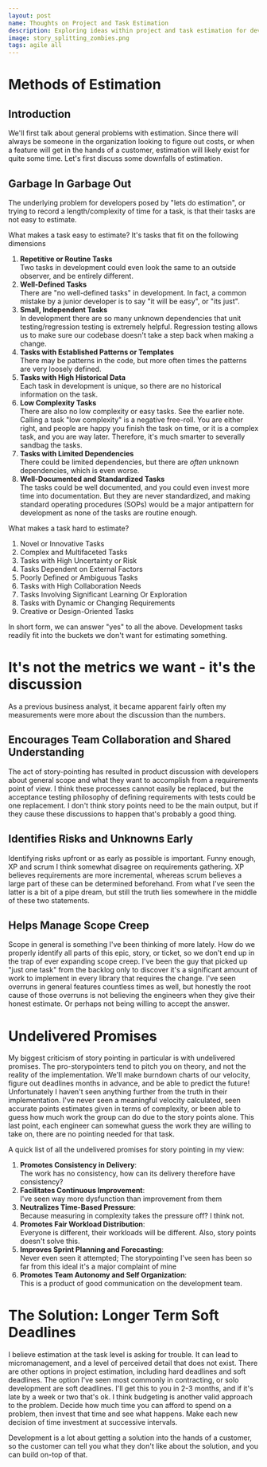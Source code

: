 ```yaml
---
layout: post
name: Thoughts on Project and Task Estimation
description: Exploring ideas within project and task estimation for development  
image: story_splitting_zombies.png
tags: agile all
---
```


# Methods of Estimation

## Introduction

We'll first talk about general problems with estimation. Since there will always be someone in the organization looking
to figure out costs, or when a feature will get in the hands of a customer, estimation will likely exist for quite some 
time. Let's first discuss some downfalls of estimation.

## Garbage In Garbage Out

The underlying problem for developers posed by "lets do estimation", or trying to record a length/complexity of time for a task,
is that their tasks are not easy to estimate. 

What makes a task easy to estimate? It's tasks that fit on the following dimensions

1. **Repetitive or Routine Tasks**  
   Two tasks in development could even look the same to an outside observer, and be entirely different.
2. **Well-Defined Tasks**  
   There are "no well-defined tasks" in development. In fact, a common mistake by a junior developer is to say "it will be easy", or "its just".
3. **Small, Independent Tasks**  
   In development there are so many unknown dependencies that unit testing/regression testing is extremely helpful. Regression
   testing allows us to make sure our codebase doesn't take a step back when making a change.
4. **Tasks with Established Patterns or Templates**  
   There may be patterns in the code, but more often times the patterns are very loosely defined.
5. **Tasks with High Historical Data**  
   Each task in development is unique, so there are no historical information on the task.
6. **Low Complexity Tasks**  
   There are also no low complexity or easy tasks. See the earlier note. Calling a task "low complexity" is a negative free-roll.
   You are either right, and people are happy you finish the task on time, or it is a complex task, and you are way later. Therefore,
   it's much smarter to severally sandbag the tasks.
7. **Tasks with Limited Dependencies**  
   There could be limited dependencies, but there are *often* unknown dependencies, which is even worse.
8. **Well-Documented and Standardized Tasks**  
   The tasks could be well documented, and you could even invest more time into documentation. But they are never standardized,
   and making standard operating procedures (SOPs) would be a major antipattern for development as none of the tasks are
   routine enough.

What makes a task hard to estimate? 

1. Novel or Innovative Tasks
2. Complex and Multifaceted Tasks
3. Tasks with High Uncertainty or Risk
4. Tasks Dependent on External Factors
5. Poorly Defined or Ambiguous Tasks
6. Tasks with High Collaboration Needs
7. Tasks Involving Significant Learning Or Exploration
8. Tasks with Dynamic or Changing Requirements
9. Creative or Design-Oriented Tasks

In short form, we can answer "yes" to all the above. Development tasks readily fit into the buckets we don't want for
estimating something.

# It's not the metrics we want - it's the discussion

As a previous business analyst, it became apparent fairly often my measurements were more about the discussion than the
numbers. 

## Encourages Team Collaboration and Shared Understanding
The act of story-pointing has resulted in product discussion with developers about general scope and what they want to
accomplish from a requirements point of view. I think these processes cannot easily be replaced, but the acceptance testing
philosophy of defining requirements with tests could be one replacement. I don't think story points need to be the main
output, but if they cause these discussions to happen that's probably a good thing.

## Identifies Risks and Unknowns Early
Identifying risks upfront or as early as possible is important. Funny enough, XP and scrum I think somewhat disagree on
requirements gathering. XP believes requirements are more incremental, whereas scrum believes a large part of these can
be determined beforehand. From what I've seen the latter is a bit of a pipe dream, but still the truth lies somewhere in
the middle of these two statements.

## Helps Manage Scope Creep
Scope in general is something I've been thinking of more lately. How do we properly identify all parts of this epic,
story, or ticket, so we don't end up in the trap of ever expanding scope creep. I've been the guy that picked up "just one task"
from the backlog only to discover it's a significant amount of work to implement in every library that requires the change.
I've seen overruns in general features countless times as well, but honestly the root cause of those overruns is not believing
the engineers when they give their honest estimate. Or perhaps not being willing to accept the answer.

# Undelivered Promises
My biggest criticism of story pointing in particular is with undelivered promises. The pro-storypointers tend to pitch you
on theory, and not the reality of the implementation. We'll make burndown charts of our velocity, figure out deadlines months
in advance, and be able to predict the future! Unfortunately I haven't seen anything further from the truth in their implementation.
I've never seen a meaningful velocity calculated, seen accurate points estimates given in terms of complexity, or been able
to guess how much work the group can do due to the story points alone. This last point, each engineer can somewhat guess
the work they are willing to take on, there are no pointing needed for that task.

A quick list of all the undelivered promises for story pointing in my view:
1. **Promotes Consistency in Delivery**:  
The work has no consistency, how can its delivery therefore have consistency?
2. **Facilitates Continuous Improvement**:  
I've seen way more dysfunction than improvement from them
3. **Neutralizes Time-Based Pressure**:  
Because measuring in complexity takes the pressure off? I think not.
4. **Promotes Fair Workload Distribution**:   
Everyone is different, their workloads will be different. Also, story points doesn't solve this.
5. **Improves Sprint Planning and Forecasting**:   
Never even seen it attempted; The storypointing I've seen has been so far from this ideal it's a major complaint of mine
6. **Promotes Team Autonomy and Self Organization**:   
This is a product of good communication on the development team.

# The Solution: Longer Term Soft Deadlines
I believe estimation at the task level is asking for trouble. It can lead to micromanagement, and a level of perceived
detail that does not exist. There are other options in project estimation, including hard deadlines and soft deadlines.
The option I've seen most commonly in contracting, or solo development are soft deadlines. I'll get this to you in 2-3
months, and if it's late by a week or two that's ok. I think budgeting is another valid approach to the problem. Decide
how much time you can afford to spend on a problem, then invest that time and see what happens. Make each new decision
of time investment at successive intervals.  

Development is a lot about getting a solution into the hands of a customer, so the customer can tell you what they don't
like about the solution, and you can build on-top of that.
